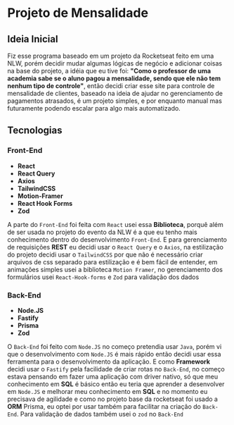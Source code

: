 # Projeto de Mensalidade

## **Ideia Inicial**

Fiz esse programa baseado em um projeto da Rocketseat feito em uma NLW, porém decidir mudar algumas lógicas de negócio e adicionar coisas na base do projeto, a idéia que eu tive foi:
**"Como o professor de uma academia sabe se o aluno pagou a mensalidade, sendo que ele não tem nenhum tipo de controle"**, então decidi criar esse site para controle de mensalidade de clientes, baseado na ideia de ajudar no gerenciamento de pagamentos atrasados, é um projeto simples, e por enquanto manual mas futuramente podendo escalar para algo mais automatizado.

## **Tecnologias**

### **Front-End**
- **React**
- **React Query**
- **Axios**
- **TailwindCSS**
- **Motion-Framer**
- **React Hook Forms**
- **Zod**

A parte do `Front-End` foi feita com `React` usei essa **Biblioteca**, porquê além de ser usada no projeto do evento da NLW é a que eu tenho mais conhecimento dentro do desenvolvimento `Front-End`. E para gerenciamento de requisições **REST** eu decidi usar o `React Query` e o `Axios`, na estilização do projeto decidi usar o `TailwindCSS` por que não é necessário criar arquivos de css separado para estilização e é bem fácil de entender, em animações simples usei a biblioteca `Motion Framer`, no gerenciamento dos formulários usei `React-Hook-forms` e `Zod` para validação dos dados

### **Back-End**

- **Node.JS**
- **Fastify**
- **Prisma**
- **Zod**


O `Back-End` foi feito com `Node.JS` no começo pretendia usar `Java`, porém vi que o desenvolvimento com `Node.JS` é mais rápido então decidi usar essa ferramenta para o desenvolvimento da aplicação. E como **Framework** decidi usar o `Fastify` pela facilidade de criar rotas no `Back-End`, no começo estava pensando em fazer uma aplicação com driver nativo, só que meu conhecimento em **SQL** é básico então eu teria que aprender a desenvolver em `Node.JS` e melhorar meu conhecimento em **SQL** e no momento eu precisava de agilidade e como no projeto base da rocketseat foi usado a **ORM** Prisma, eu optei por usar também para facilitar na criação do `Back-End`. Para validação de dados também usei o `zod` no `Back-End`
